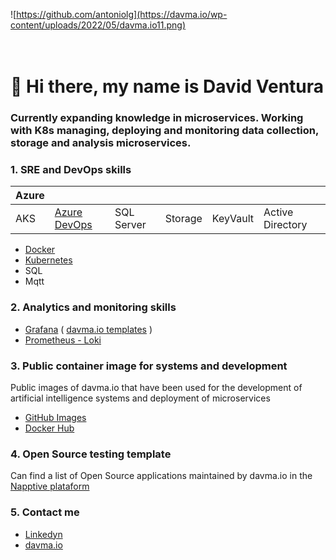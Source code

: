 ![https://github.com/antoniolg](https://davma.io/wp-content/uploads/2022/05/davma.io11.png)
</br>
</br>
</br>

# 👋 Hi there, my name is David Ventura

### Currently expanding knowledge in microservices. Working with K8s managing, deploying and monitoring data collection, storage and analysis microservices.


### 1. SRE and DevOps skills

|Azure|  |   |   |   |   |
|---|---|---|---|---|---|
| AKS |  [Azure DevOps](https://azure.microsoft.com/en-us/services/devops/) | SQL Server | Storage  | KeyVault | Active Directory | 

 - [Docker](https://www.docker.com/)
 - [Kubernetes](https://kubernetes.io/)
 - SQL
 - Mqtt

### 2. Analytics and monitoring skills

 - [Grafana](https://grafana.com/) ( [davma.io templates](https://github.com/davma-io-templates/grafana-template) )
 - [Prometheus - Loki](https://grafana.com/docs/loki/latest/)


### 3. Public container image for systems and development

Public images of davma.io that have been used for the development of artificial intelligence systems and deployment of microservices

- [GitHub Images](https://github.com/davma-io-images)
- [Docker Hub](https://hub.docker.com/u/davma)

### 4. Open Source testing template

Can find a list of Open Source applications maintained by davma.io in the [Napptive plataform](https://napptive.com/platform)

### 5. Contact me

 - [Linkedyn](https://www.linkedin.com/in/david-ventura-mar%C3%ADa/)
 - [davma.io](https://davma.io)
